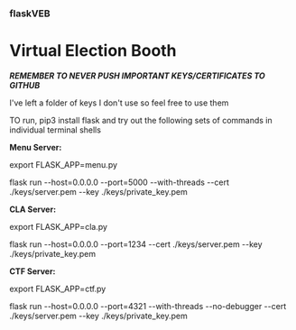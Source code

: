 ### flaskVEB
# Virtual Election Booth

***REMEMBER TO NEVER PUSH IMPORTANT KEYS/CERTIFICATES TO GITHUB***

I've left a folder of keys I don't use so feel free to use them

TO run, pip3 install flask and try out the following sets of commands in individual terminal shells

__Menu Server:__


export FLASK_APP=menu.py

flask run --host=0.0.0.0 --port=5000 --with-threads --cert ./keys/server.pem --key ./keys/private_key.pem


__CLA Server:__

export FLASK_APP=cla.py

flask run --host=0.0.0.0 --port=1234 --cert ./keys/server.pem --key ./keys/private_key.pem

__CTF Server:__

export FLASK_APP=ctf.py

flask run --host=0.0.0.0 --port=4321 --with-threads --no-debugger  --cert ./keys/server.pem --key ./keys/private_key.pem


